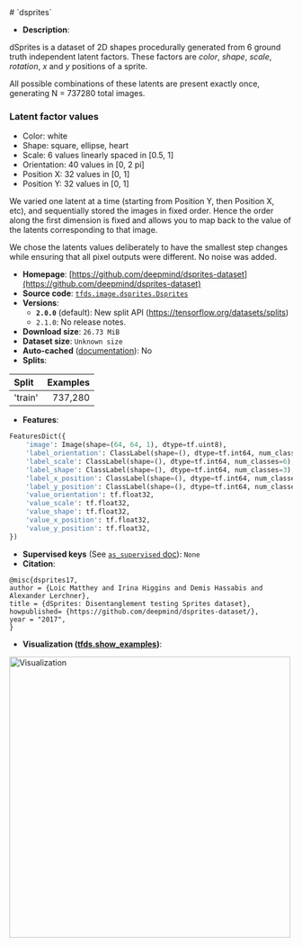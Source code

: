 <div itemscope itemtype="http://schema.org/Dataset">
  <div itemscope itemprop="includedInDataCatalog" itemtype="http://schema.org/DataCatalog">
    <meta itemprop="name" content="TensorFlow Datasets" />
  </div>
  <meta itemprop="name" content="dsprites" />
  <meta itemprop="description" content="dSprites is a dataset of 2D shapes procedurally generated from 6 ground truth&#10;independent latent factors. These factors are *color*, *shape*, *scale*,&#10;*rotation*, *x* and *y* positions of a sprite.&#10;&#10;All possible combinations of these latents are present exactly once,&#10;generating N = 737280 total images.&#10;&#10;### Latent factor values&#10;&#10;*   Color: white&#10;*   Shape: square, ellipse, heart&#10;*   Scale: 6 values linearly spaced in [0.5, 1]&#10;*   Orientation: 40 values in [0, 2 pi]&#10;*   Position X: 32 values in [0, 1]&#10;*   Position Y: 32 values in [0, 1]&#10;&#10;We varied one latent at a time (starting from Position Y, then Position X, etc),&#10;and sequentially stored the images in fixed order.&#10;Hence the order along the first dimension is fixed and allows you to map back to&#10;the value of the latents corresponding to that image.&#10;&#10;We chose the latents values deliberately to have the smallest step changes&#10;while ensuring that all pixel outputs were different. No noise was added.&#10;&#10;To use this dataset:&#10;&#10;```python&#10;import tensorflow_datasets as tfds&#10;&#10;ds = tfds.load(&#x27;dsprites&#x27;, split=&#x27;train&#x27;)&#10;for ex in ds.take(4):&#10;  print(ex)&#10;```&#10;&#10;See [the guide](https://www.tensorflow.org/datasets/overview) for more&#10;informations on [tensorflow_datasets](https://www.tensorflow.org/datasets).&#10;&#10;" />
  <meta itemprop="url" content="https://www.tensorflow.org/datasets/catalog/dsprites" />
  <meta itemprop="sameAs" content="https://github.com/deepmind/dsprites-dataset" />
  <meta itemprop="citation" content="@misc{dsprites17,&#10;author = {Loic Matthey and Irina Higgins and Demis Hassabis and Alexander Lerchner},&#10;title = {dSprites: Disentanglement testing Sprites dataset},&#10;howpublished= {https://github.com/deepmind/dsprites-dataset/},&#10;year = &quot;2017&quot;,&#10;}" />
</div>
# `dsprites`

*   **Description**:

dSprites is a dataset of 2D shapes procedurally generated from 6 ground truth
independent latent factors. These factors are *color*, *shape*, *scale*,
*rotation*, *x* and *y* positions of a sprite.

All possible combinations of these latents are present exactly once, generating
N = 737280 total images.

### Latent factor values

*   Color: white
*   Shape: square, ellipse, heart
*   Scale: 6 values linearly spaced in [0.5, 1]
*   Orientation: 40 values in [0, 2 pi]
*   Position X: 32 values in [0, 1]
*   Position Y: 32 values in [0, 1]

We varied one latent at a time (starting from Position Y, then Position X, etc),
and sequentially stored the images in fixed order. Hence the order along the
first dimension is fixed and allows you to map back to the value of the latents
corresponding to that image.

We chose the latents values deliberately to have the smallest step changes while
ensuring that all pixel outputs were different. No noise was added.

*   **Homepage**:
    [https://github.com/deepmind/dsprites-dataset](https://github.com/deepmind/dsprites-dataset)
*   **Source code**:
    [`tfds.image.dsprites.Dsprites`](https://github.com/tensorflow/datasets/tree/master/tensorflow_datasets/image/dsprites.py)
*   **Versions**:
    *   **`2.0.0`** (default): New split API
        (https://tensorflow.org/datasets/splits)
    *   `2.1.0`: No release notes.
*   **Download size**: `26.73 MiB`
*   **Dataset size**: `Unknown size`
*   **Auto-cached**
    ([documentation](https://www.tensorflow.org/datasets/performances#auto-caching)):
    No
*   **Splits**:

Split   | Examples
:------ | -------:
'train' | 737,280

*   **Features**:

```python
FeaturesDict({
    'image': Image(shape=(64, 64, 1), dtype=tf.uint8),
    'label_orientation': ClassLabel(shape=(), dtype=tf.int64, num_classes=40),
    'label_scale': ClassLabel(shape=(), dtype=tf.int64, num_classes=6),
    'label_shape': ClassLabel(shape=(), dtype=tf.int64, num_classes=3),
    'label_x_position': ClassLabel(shape=(), dtype=tf.int64, num_classes=32),
    'label_y_position': ClassLabel(shape=(), dtype=tf.int64, num_classes=32),
    'value_orientation': tf.float32,
    'value_scale': tf.float32,
    'value_shape': tf.float32,
    'value_x_position': tf.float32,
    'value_y_position': tf.float32,
})
```
*   **Supervised keys** (See
    [`as_supervised` doc](https://www.tensorflow.org/datasets/api_docs/python/tfds/load#args)):
    `None`
*   **Citation**:

```
@misc{dsprites17,
author = {Loic Matthey and Irina Higgins and Demis Hassabis and Alexander Lerchner},
title = {dSprites: Disentanglement testing Sprites dataset},
howpublished= {https://github.com/deepmind/dsprites-dataset/},
year = "2017",
}
```

*   **Visualization
    ([tfds.show_examples](https://www.tensorflow.org/datasets/api_docs/python/tfds/visualization/show_examples))**:

<img src="https://storage.googleapis.com/tfds-data/visualization/dsprites-2.0.0.png" alt="Visualization" width="500px">
